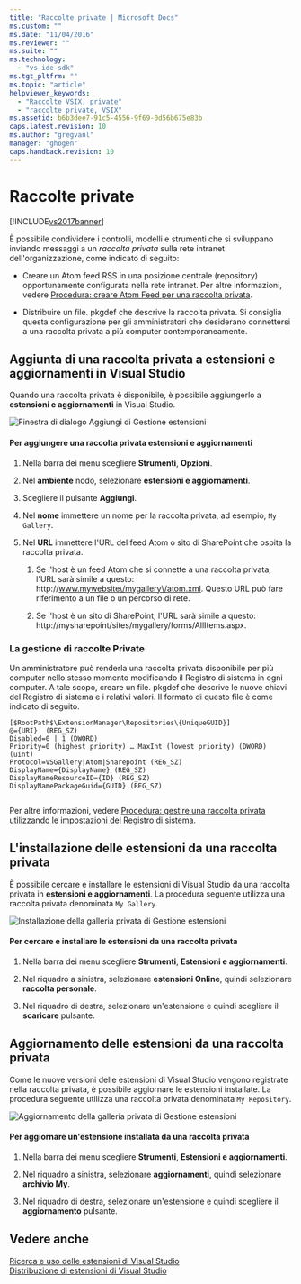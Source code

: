 ```yaml
---
title: "Raccolte private | Microsoft Docs"
ms.custom: ""
ms.date: "11/04/2016"
ms.reviewer: ""
ms.suite: ""
ms.technology: 
  - "vs-ide-sdk"
ms.tgt_pltfrm: ""
ms.topic: "article"
helpviewer_keywords: 
  - "Raccolte VSIX, private"
  - "raccolte private, VSIX"
ms.assetid: b6b3dee7-91c5-4556-9f69-0d56b675e83b
caps.latest.revision: 10
ms.author: "gregvanl"
manager: "ghogen"
caps.handback.revision: 10
---
```

# Raccolte private
[!INCLUDE[vs2017banner](../code-quality/includes/vs2017banner.md)]

È possibile condividere i controlli, modelli e strumenti che si sviluppano inviando messaggi a un *raccolta privata* sulla rete intranet dell'organizzazione, come indicato di seguito:  
  
-   Creare un Atom feed RSS in una posizione centrale \(repository\) opportunamente configurata nella rete intranet. Per altre informazioni, vedere [Procedura: creare Atom Feed per una raccolta privata](../extensibility/how-to-create-an-atom-feed-for-a-private-gallery.md).  
  
-   Distribuire un file. pkgdef che descrive la raccolta privata. Si consiglia questa configurazione per gli amministratori che desiderano connettersi a una raccolta privata a più computer contemporaneamente.  
  
## Aggiunta di una raccolta privata a estensioni e aggiornamenti in Visual Studio  
 Quando una raccolta privata è disponibile, è possibile aggiungerlo a **estensioni e aggiornamenti** in Visual Studio.  
  
 ![Finestra di dialogo Aggiungi di Gestione estensioni](../extensibility/media/em_adddialog.png "EM\_AddDialog")  
  
#### Per aggiungere una raccolta privata estensioni e aggiornamenti  
  
1.  Nella barra dei menu scegliere **Strumenti**, **Opzioni**.  
  
2.  Nel **ambiente** nodo, selezionare **estensioni e aggiornamenti**.  
  
3.  Scegliere il pulsante **Aggiungi**.  
  
4.  Nel **nome** immettere un nome per la raccolta privata, ad esempio, `My Gallery`.  
  
5.  Nel **URL** immettere l'URL del feed Atom o sito di SharePoint che ospita la raccolta privata.  
  
    1.  Se l'host è un feed Atom che si connette a una raccolta privata, l'URL sarà simile a questo: http:\/\/www.mywebsite\/mygallery\/atom.xml.  Questo URL può fare riferimento a un file o un percorso di rete.  
  
    2.  Se l'host è un sito di SharePoint, l'URL sarà simile a questo: http:\/\/mysharepoint\/sites\/mygallery\/forms\/AllItems.aspx.  
  
### La gestione di raccolte Private  
 Un amministratore può renderla una raccolta privata disponibile per più computer nello stesso momento modificando il Registro di sistema in ogni computer. A tale scopo, creare un file. pkgdef che descrive le nuove chiavi del Registro di sistema e i relativi valori.  Il formato di questo file è come indicato di seguito.  
  
```  
[$RootPath$\ExtensionManager\Repositories\{UniqueGUID}]  
@={URI}  (REG_SZ)  
Disabled=0 | 1 (DWORD)  
Priority=0 (highest priority) … MaxInt (lowest priority) (DWORD) (uint)  
Protocol=VSGallery|Atom|Sharepoint (REG_SZ)  
DisplayName={DisplayName} (REG_SZ)  
DisplayNameResourceID={ID} (REG_SZ)  
DisplayNamePackageGuid={GUID} (REG_SZ)  
  
```  
  
 Per altre informazioni, vedere [Procedura: gestire una raccolta privata utilizzando le impostazioni del Registro di sistema](../extensibility/how-to-manage-a-private-gallery-by-using-registry-settings.md).  
  
## L'installazione delle estensioni da una raccolta privata  
 È possibile cercare e installare le estensioni di Visual Studio da una raccolta privata in **estensioni e aggiornamenti**. La procedura seguente utilizza una raccolta privata denominata `My Gallery`.  
  
 ![Installazione della galleria privata di Gestione estensioni](../extensibility/media/em_.png "EM\_")  
  
#### Per cercare e installare le estensioni da una raccolta privata  
  
1.  Nella barra dei menu scegliere **Strumenti**, **Estensioni e aggiornamenti**.  
  
2.  Nel riquadro a sinistra, selezionare **estensioni Online**, quindi selezionare **raccolta personale**.  
  
3.  Nel riquadro di destra, selezionare un'estensione e quindi scegliere il **scaricare** pulsante.  
  
## Aggiornamento delle estensioni da una raccolta privata  
 Come le nuove versioni delle estensioni di Visual Studio vengono registrate nella raccolta privata, è possibile aggiornare le estensioni installate. La procedura seguente utilizza una raccolta privata denominata `My Repository`.  
  
 ![Aggiornamento della galleria privata di Gestione estensioni](../extensibility/media/em_update.png "EM\_Update")  
  
#### Per aggiornare un'estensione installata da una raccolta privata  
  
1.  Nella barra dei menu scegliere **Strumenti**, **Estensioni e aggiornamenti**.  
  
2.  Nel riquadro a sinistra, selezionare **aggiornamenti**, quindi selezionare **archivio My**.  
  
3.  Nel riquadro di destra, selezionare un'estensione e quindi scegliere il **aggiornamento** pulsante.  
  
## Vedere anche  
 [Ricerca e uso delle estensioni di Visual Studio](../ide/finding-and-using-visual-studio-extensions.md)   
 [Distribuzione di estensioni di Visual Studio](../extensibility/shipping-visual-studio-extensions.md)